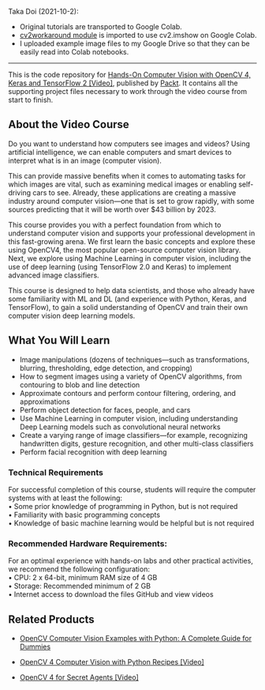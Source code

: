 Taka Doi (2021-10-2):   
* Original tutorials are transported to Google Colab.
* [cv2workaround module](https://github.com/TakahiroDoi/opencv-workaround-for-colab) is imported to use cv2.imshow on Google Colab.
* I uploaded example image files to my Google Drive so that they can be easily read into Colab notebooks.

-------
This is the code repository for [Hands-On Computer Vision with OpenCV 4, Keras and TensorFlow 2 [Video]](https://www.packtpub.com/data/hands-on-computer-vision-with-opencv-4-keras-and-tensorflow-2-video), published by [Packt](https://www.packtpub.com/?utm_source=github). It contains all the supporting project files necessary to work through the video course from start to finish.
## About the Video Course
Do you want to understand how computers see images and videos? Using artificial intelligence, we can enable computers and smart devices to interpret what is in an image (computer vision).

This can provide massive benefits when it comes to automating tasks for which images are vital, such as examining medical images or enabling self-driving cars to see. Already, these applications are creating a massive industry around computer vision—one that is set to grow rapidly, with some sources predicting that it will be worth over $43 billion by 2023.

This course provides you with a perfect foundation from which to understand computer vision and supports your professional development in this fast-growing arena. We first learn the basic concepts and explore these using OpenCV4, the most popular open-source computer vision library. Next, we explore using Machine Learning in computer vision, including the use of deep learning (using TensorFlow 2.0 and Keras) to implement advanced image classifiers.

This course is designed to help data scientists, and those who already have some familiarity with ML and DL (and experience with Python, Keras, and TensorFlow), to gain a solid understanding of OpenCV and train their own computer vision deep learning models.

<H2>What You Will Learn</H2>
<DIV class=book-info-will-learn-text>
<UL>
<LI>Image manipulations (dozens of techniques—such as transformations, blurring, thresholding, edge detection, and cropping)
<LI>How to segment images using a variety of OpenCV algorithms, from contouring to blob and line detection
<LI>Approximate contours and perform contour filtering, ordering, and approximations
<LI>Perform object detection for faces, people, and cars
<LI>Use Machine Learning in computer vision, including understanding Deep Learning models such as convolutional neural networks
<LI>Create a varying range of image classifiers—for example, recognizing handwritten digits, gesture recognition, and other multi-class classifiers
<LI>Perform facial recognition with deep learning
  </LI></UL></DIV>

### Technical Requirements
For successful completion of this course, students will require the computer systems with at least the following:<br/>
•	Some prior knowledge of programming in Python, but is not required<br/>
•	Familiarity with basic programming concepts<br/>
•	Knowledge of basic machine learning would be helpful but is not required<br/>



### Recommended Hardware Requirements:<br/>
For an optimal experience with hands-on labs and other practical activities, we recommend the following configuration:
<br/>
•	CPU: 2 x 64-bit, minimum RAM size of 4 GB<br/>
•	Storage: Recommended minimum of 2 GB<br/>
•	Internet access to download the files GitHub and view videos<br/>



## Related Products
* [OpenCV Computer Vision Examples with Python: A Complete Guide for Dummies](https://www.packtpub.com/application-development/opencv-computer-vision-examples-python-complete-guide-dummies-video)

* [OpenCV 4 Computer Vision with Python Recipes [Video]](https://www.packtpub.com/application-development/opencv-4-computer-vision-python-recipes-video)

* [OpenCV 4 for Secret Agents [Video]](https://www.packtpub.com/application-development/opencv-4-secret-agents-video)
